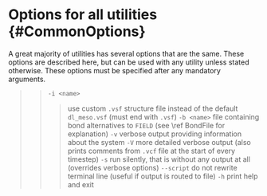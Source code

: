 Options for all utilities {#CommonOptions}
=====

A great majority of utilities has several options that are the same. These
options are described here, but can be used with any utility unless stated
otherwise. These options must be specified after any mandatory arguments.

> > `-i <name>`
> > > use custom `.vsf` structure file instead of the default `dl_meso.vsf`
> > > (must end with `.vsf`)
> > `-b <name>`
> > > file containing bond alternatives to `FIELD` (see \ref BondFile for
> > > explanation)
> > `-v`
> > > verbose output providing information about the system
> > `-V`
> > > more detailed verbose output (also prints comments from `.vcf` file
> > > at the start of every timestep)
> > `-s`
> > > run silently, that is without any output at all (overrides verbose
> > > options)
> > `--script`
> > > do not rewrite terminal line (useful if output is routed to file)
> > `-h`
> > > print help and exit
